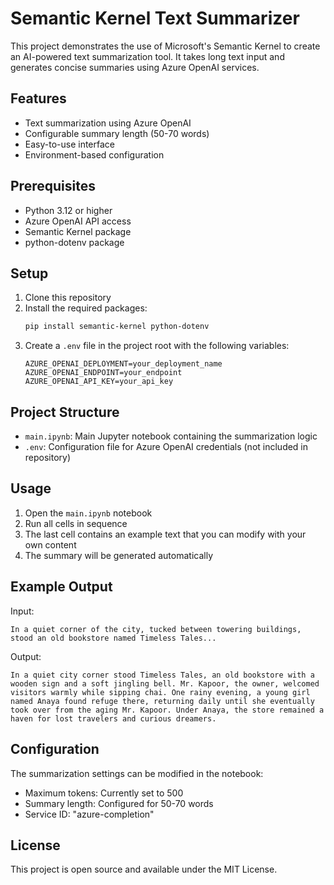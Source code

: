 # Semantic Kernel Text Summarizer

This project demonstrates the use of Microsoft's Semantic Kernel to create an AI-powered text summarization tool. It takes long text input and generates concise summaries using Azure OpenAI services.

## Features

- Text summarization using Azure OpenAI
- Configurable summary length (50-70 words)
- Easy-to-use interface
- Environment-based configuration

## Prerequisites

- Python 3.12 or higher
- Azure OpenAI API access
- Semantic Kernel package
- python-dotenv package

## Setup

1. Clone this repository
2. Install the required packages:
   ```bash
   pip install semantic-kernel python-dotenv
   ```
3. Create a `.env` file in the project root with the following variables:
   ```
   AZURE_OPENAI_DEPLOYMENT=your_deployment_name
   AZURE_OPENAI_ENDPOINT=your_endpoint
   AZURE_OPENAI_API_KEY=your_api_key
   ```

## Project Structure

- `main.ipynb`: Main Jupyter notebook containing the summarization logic
- `.env`: Configuration file for Azure OpenAI credentials (not included in repository)

## Usage

1. Open the `main.ipynb` notebook
2. Run all cells in sequence
3. The last cell contains an example text that you can modify with your own content
4. The summary will be generated automatically

## Example Output

Input:
```
In a quiet corner of the city, tucked between towering buildings, stood an old bookstore named Timeless Tales...
```

Output:
```
In a quiet city corner stood Timeless Tales, an old bookstore with a wooden sign and a soft jingling bell. Mr. Kapoor, the owner, welcomed visitors warmly while sipping chai. One rainy evening, a young girl named Anaya found refuge there, returning daily until she eventually took over from the aging Mr. Kapoor. Under Anaya, the store remained a haven for lost travelers and curious dreamers.
```

## Configuration

The summarization settings can be modified in the notebook:
- Maximum tokens: Currently set to 500
- Summary length: Configured for 50-70 words
- Service ID: "azure-completion"

## License

This project is open source and available under the MIT License. 